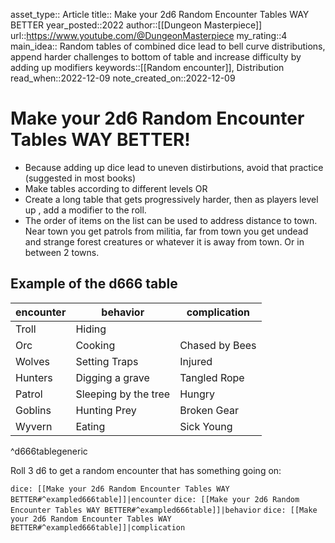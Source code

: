 asset_type:: Article
title:: Make your 2d6 Random Encounter Tables WAY BETTER
year_posted::2022
author::[[Dungeon Masterpiece]]
url::https://www.youtube.com/@DungeonMasterpiece
my_rating::4
main_idea:: Random tables of combined dice lead to bell curve distributions, append harder challenges to bottom of table and increase difficulty by adding up modifiers
keywords::[[Random encounter]], Distribution
read_when::2022-12-09
note_created_on::2022-12-09

# Make your 2d6 Random Encounter Tables WAY BETTER!


* Because adding up dice lead to uneven distirbutions, avoid that practice (suggested in most books)
* Make tables according to different levels OR
* Create a long table that gets progressively harder, then as players level up , add a modifier to the roll.
* The order of items on the list can be used to address distance to town. Near town you get patrols from militia, far from town you get undead and strange forest creatures or whatever it is away from town. Or in between 2 towns.

## Example of the d666 table

| encounter | behavior             | complication   |
| --------- | -------------------- | -------------- |
| Troll     | Hiding               |                |
| Orc       | Cooking              | Chased by Bees |
| Wolves    | Setting Traps        | Injured        |
| Hunters   | Digging a grave      | Tangled Rope   |
| Patrol    | Sleeping by the tree | Hungry         |
| Goblins   | Hunting Prey         | Broken Gear    |
| Wyvern    | Eating               | Sick Young     |
^d666tablegeneric

Roll 3 d6 to get a random encounter that has something going on:

`dice: [[Make your 2d6 Random Encounter Tables WAY BETTER#^exampled666table]]|encounter`
`dice: [[Make your 2d6 Random Encounter Tables WAY BETTER#^exampled666table]]|behavior`
`dice: [[Make your 2d6 Random Encounter Tables WAY BETTER#^exampled666table]]|complication`

